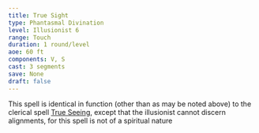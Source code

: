 ```yaml
---
title: True Sight
type: Phantasmal Divination
level: Illusionist 6
range: Touch
duration: 1 round/level
aoe: 60 ft
components: V, S
cast: 3 segments
save: None
draft: false
---
```


This spell is identical in function (other than as may be noted above) to the clerical spell [True Seeing](/srd/spells/cleric/true-seeing), except that the illusionist cannot discern alignments, for this spell is not of a spiritual nature

